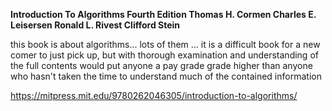 **Introduction To Algorithms Fourth Edition
		Thomas H. Cormen
			Charles E. Leisersen
				Ronald L. Rivest
					Clifford  Stein**

this book is about algorithms...
lots of them ...
it is a difficult book for a new comer to just pick up, but with thorough
examination and understanding of the full contents would put anyone
a pay grade grade higher than anyone who hasn't taken the time to
understand much of the contained information

https://mitpress.mit.edu/9780262046305/introduction-to-algorithms/
